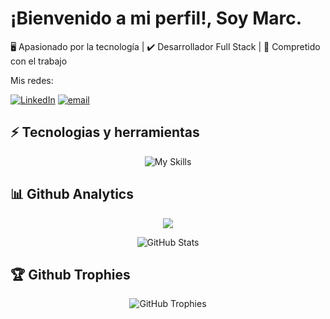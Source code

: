 <!-- Sobre mi -->
<h1>¡Bienvenido a mi perfil!, Soy Marc.</h1> 

🖥️ Apasionado por la tecnología | ✔️ Desarrollador Full Stack | 💼 Compretido con el trabajo

Mis redes:

[![LinkedIn](https://img.shields.io/badge/LinkedIn-%230077B5.svg?logo=linkedin&logoColor=white)](https://www.linkedin.com/in/marc-riera-a18b21268/) 
[![email](https://img.shields.io/badge/Email-D14836?logo=gmail&logoColor=white)](marc.rierademoya@gmail.com) 

<!-- Tecnologias usadas -->
<h2>⚡ Tecnologias y herramientas </h2> 
<div align="center">


![My Skills](https://skillicons.dev/icons?i=vscode,html,css,js,mysql,bootstrap,git,github)
</div>
<!-- Analitics -->
<h2>📊 Github Analytics </h2> 
<div align="center">

![](https://github-contributor-stats.vercel.app/api?username=MarcRieraDev&limit=5&theme=dark&combine_all_yearly_contributions=true)

![GitHub Stats](https://github-readme-stats.vercel.app/api?username=MarcRieraDev&show_icons=true&hide_title=true&hide=prs&count_private=true&theme=dark)
</div>


<h2>🏆 Github Trophies </h2> 
<div align="center">

![GitHub Trophies](https://github-profile-trophy.vercel.app/?username=MarcRieraDev&theme=radical)
</div>
